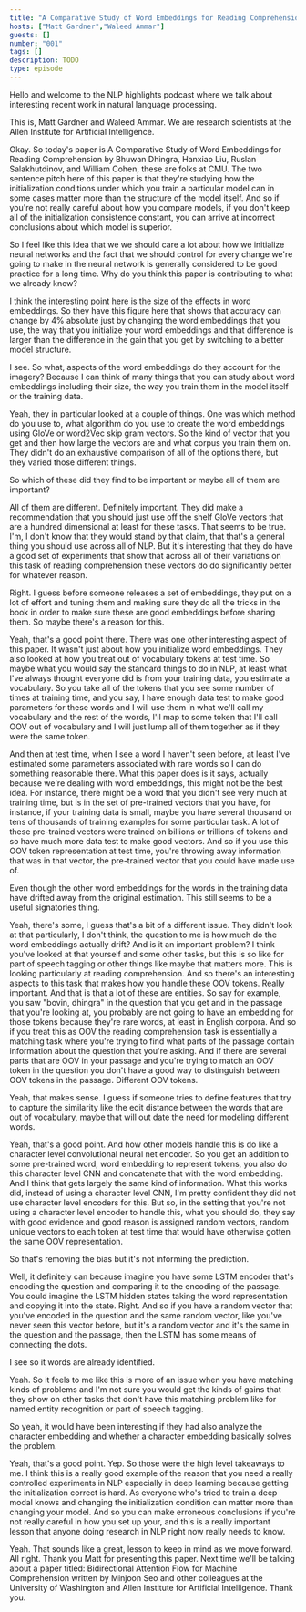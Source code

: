 ```yaml
---
title: "A Comparative Study of Word Embeddings for Reading Comprehension"
hosts: ["Matt Gardner","Waleed Ammar"]
guests: []
number: "001"
tags: []
description: TODO
type: episode
---
```


<turn speaker="Matt Gardner" timestamp="00:00">

Hello and welcome to the NLP highlights podcast where we talk about interesting recent work in
natural language processing.

</turn>


<turn speaker="Waleed Ammar" timestamp="00:06">

This is, Matt Gardner and Waleed Ammar. We are research scientists at the Allen Institute for
Artificial Intelligence.

</turn>


<turn speaker="Matt Gardner" timestamp="00:12">

Okay. So today's paper is A Comparative Study of Word Embeddings for Reading Comprehension by Bhuwan
Dhingra, Hanxiao Liu, Ruslan Salakhutdinov, and William Cohen, these are folks at CMU. The two
sentence pitch here of this paper is that they're studying how the initialization conditions under
which you train a particular model can in some cases matter more than the structure of the model
itself. And so if you're not really careful about how you compare models, if you don't keep all of
the initialization consistence constant, you can arrive at incorrect conclusions about which model
is superior.

</turn>


<turn speaker="Waleed Ammar" timestamp="00:52">

So I feel like this idea that we we should care a lot about how we initialize neural networks and
the fact that we should control for every change we're going to make in the neural network is
generally considered to be good practice for a long time. Why do you think this paper is
contributing to what we already know?

</turn>


<turn speaker="Matt Gardner" timestamp="01:14">

I think the interesting point here is the size of the effects in word embeddings. So they have this
figure here that shows that accuracy can change by 4% absolute just by changing the word embeddings
that you use, the way that you initialize your word embeddings and that difference is larger than
the difference in the gain that you get by switching to a better model structure.

</turn>


<turn speaker="Waleed Ammar" timestamp="01:41">

I see. So what, aspects of the word embeddings do they account for the imagery? Because I can think
of many things that you can study about word embeddings including their size, the way you train them
in the model itself or the training data.

</turn>


<turn speaker="Matt Gardner" timestamp="01:56">

Yeah, they in particular looked at a couple of things. One was which method do you use to, what
algorithm do you use to create the word embeddings using GloVe or word2Vec skip gram vectors. So the
kind of vector that you get and then how large the vectors are and what corpus you train them on.
They didn't do an exhaustive comparison of all of the options there, but they varied those different
things.

</turn>


<turn speaker="Waleed Ammar" timestamp="02:20">

So which of these did they find to be important or maybe all of them are important?

</turn>


<turn speaker="Matt Gardner" timestamp="02:24">

All of them are different. Definitely important. They did make a recommendation that you should just
use off the shelf GloVe vectors that are a hundred dimensional at least for these tasks. That seems
to be true. I'm, I don't know that they would stand by that claim, that that's a general thing you
should use across all of NLP. But it's interesting that they do have a good set of experiments that
show that across all of their variations on this task of reading comprehension these vectors do do
significantly better for whatever reason.

</turn>


<turn speaker="Waleed Ammar" timestamp="02:58">

Right. I guess before someone releases a set of embeddings, they put on a lot of effort and tuning
them and making sure they do all the tricks in the book in order to make sure these are good
embeddings before sharing them. So maybe there's a reason for this.

</turn>


<turn speaker="Matt Gardner" timestamp="03:15">

Yeah, that's a good point there. There was one other interesting aspect of this paper. It wasn't
just about how you initialize word embeddings. They also looked at how you treat out of vocabulary
tokens at test time. So maybe what you would say the standard things to do in NLP, at least what
I've always thought everyone did is from your training data, you estimate a vocabulary. So you take
all of the tokens that you see some number of times at training time, and you say, I have enough
data test to make good parameters for these words and I will use them in what we'll call my
vocabulary and the rest of the words, I'll map to some token that I'll call OOV out of vocabulary
and I will just lump all of them together as if they were the same token.

</turn>


<turn speaker="Matt Gardner" timestamp="03:59">

And then at test time, when I see a word I haven't seen before, at least I've estimated some
parameters associated with rare words so I can do something reasonable there. What this paper does
is it says, actually because we're dealing with word embeddings, this might not be the best idea.
For instance, there might be a word that you didn't see very much at training time, but is in the
set of pre-trained vectors that you have, for instance, if your training data is small, maybe you
have several thousand or tens of thousands of training examples for some particular task. A lot of
these pre-trained vectors were trained on billions or trillions of tokens and so have much more data
test to make good vectors. And so if you use this OOV token representation at test time, you're
throwing away information that was in that vector, the pre-trained vector that you could have made
use of.

</turn>


<turn speaker="Waleed Ammar" timestamp="04:49">

Even though the other word embeddings for the words in the training data have drifted away from the
original estimation. This still seems to be a useful signatories thing.

</turn>


<turn speaker="Matt Gardner" timestamp="04:59">

Yeah, there's some, I guess that's a bit of a different issue. They didn't look at that
particularly, I don't think, the question to me is how much do the word embeddings actually drift?
And is it an important problem? I think you've looked at that yourself and some other tasks, but
this is so like for part of speech tagging or other things like maybe that matters more. This is
looking particularly at reading comprehension. And so there's an interesting aspects to this task
that makes how you handle these OOV tokens. Really important. And that is that a lot of these are
entities. So say for example, you saw "bovin, dhingra" in the question that you get and in the
passage that you're looking at, you probably are not going to have an embedding for those tokens
because they're rare words, at least in English corpora. And so if you treat this as OOV the reading
comprehension task is essentially a matching task where you're trying to find what parts of the
passage contain information about the question that you're asking. And if there are several parts
that are OOV in your passage and you're trying to match an OOV token in the question you don't have
a good way to distinguish between OOV tokens in the passage. Different OOV tokens.

</turn>


<turn speaker="Waleed Ammar" timestamp="06:17">

Yeah, that makes sense. I guess if someone tries to define features that try to capture the
similarity like the edit distance between the words that are out of vocabulary, maybe that will out
date the need for modeling different words.

</turn>


<turn speaker="Matt Gardner" timestamp="06:36">

Yeah, that's a good point. And how other models handle this is do like a character level
convolutional neural net encoder. So you get an addition to some pre-trained word, word embedding to
represent tokens, you also do this character level CNN and concatenate that with the word embedding.
And I think that gets largely the same kind of information. What this works did, instead of using a
character level CNN, I'm pretty confident they did not use character level encoders for this. But
so, in the setting that you're not using a character level encoder to handle this, what you should
do, they say with good evidence and good reason is assigned random vectors, random unique vectors to
each token at test time that would have otherwise gotten the same OOV representation.

</turn>


<turn speaker="Waleed Ammar" timestamp="07:22">

So that's removing the bias but it's not informing the prediction.

</turn>


<turn speaker="Matt Gardner" timestamp="07:27">

Well, it definitely can because imagine you have some LSTM encoder that's encoding the question and
comparing it to the encoding of the passage. You could imagine the LSTM hidden states taking the
word representation and copying it into the state. Right. And so if you have a random vector that
you've encoded in the question and the same random vector, like you've never seen this vector
before, but it's a random vector and it's the same in the question and the passage, then the LSTM
has some means of connecting the dots.

</turn>


<turn speaker="Waleed Ammar" timestamp="07:58">

I see so it words are already identified.

</turn>


<turn speaker="Matt Gardner" timestamp="07:58">

Yeah. So it feels to me like this is more of an issue when you have matching kinds of problems and
I'm not sure you would get the kinds of gains that they show on other tasks that don't have this
matching problem like for named entity recognition or part of speech tagging.

</turn>


<turn speaker="Waleed Ammar" timestamp="08:14">

So yeah, it would have been interesting if they had also analyze the character embedding and whether
a character embedding basically solves the problem.

</turn>


<turn speaker="Matt Gardner" timestamp="08:23">

Yeah, that's a good point. Yep. So those were the high level takeaways to me. I think this is a
really good example of the reason that you need a really controlled experiments in NLP especially in
deep learning because getting the initialization correct is hard. As everyone who's tried to train a
deep modal knows and changing the initialization condition can matter more than changing your model.
And so you can make erroneous conclusions if you're not really careful in how you set up your, and
this is a really important lesson that anyone doing research in NLP right now really needs to know.

</turn>


<turn speaker="Waleed Ammar" timestamp="09:00">

Yeah. That sounds like a great, lesson to keep in mind as we move forward. All right. Thank you Matt
for presenting this paper. Next time we'll be talking about a paper titled: Bidirectional Attention
Flow for Machine Comprehension written by Minjoon Seo and other colleagues at the University of
Washington and Allen Institute for Artificial Intelligence. Thank you.

</turn>

